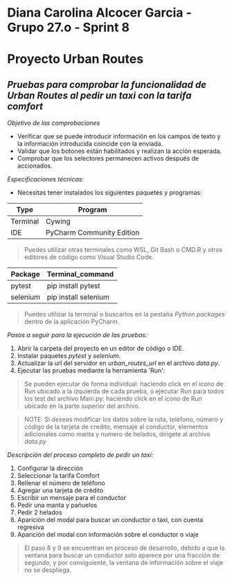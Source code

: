 # Diana Carolina Alcocer Garcia - Grupo 27.o - Sprint 8
# Proyecto Urban Routes
## _Pruebas para comprobar la funcionalidad de Urban Routes al pedir un taxi con la tarifa comfort_

_Objetivo de las comprobaciones_
- Verificar que se puede introducir información en los campos de texto y la información introducida coincide con la enviada.
- Validar que los botones están habilitados y realizan la acción esperada.
- Comprobar que los selectores permanecen activos después de accionados.

_Especificaciones técnicas:_

- Necesitas tener instalados los siguientes paquetes y programas: 

| Type     | Program                   |
|----------|---------------------------|
| Terminal | Cywing                    |
| IDE      | PyCharm Community Edition |

>Puedes utilizar otras terminales como WSL, Git Bash o CMD.R y otros editores de código como Visual Studio Code.

| Package  | Terminal_command     |       
|----------|----------------------|       
| pytest   | pip install pytest   |       
| selenium | pip install selenium |

>Puedes utilizar la terminal o buscarlos en la pestaña _Python packages_ dentro de la aplicación PyCharm.

_Pasos a seguir para la ejecución de las pruebas:_

1. Abrir la carpeta del proyecto en un editor de código o IDE.
2. Instalar paquetes _pytest_ y _selenium_.
3. Actualizar la url del servidor en _urban_routes_url_ en el archivo _data.py_.
4. Ejecutar las pruebas mediante la herramienta 'Run':

>Se pueden ejecutar de forma individual: haciendo click en el icono de Run ubicado a la izquierda de cada prueba,
o ejecutar Run para todos los test del archivo Main.py: haciendo click en el icono de Run ubicado en la parte superior
del archivo.

>NOTE: Si deseas modificar los datos sobre la ruta, teléfono, número y código de la tarjeta de credito, mensaje al conductor, elementos adicionales como manta y numero de helados, dirigete al archivo _data.py_ 

_Descripción del proceso completo de pedir un taxi:_

1. Configurar la dirección
2. Seleccionar la tarifa Comfort
3. Rellenar el número de teléfono
4. Agregar una tarjeta de crédito
5. Escribir un mensaje para el conductor
6. Pedir una manta y pañuelos
7. Pedir 2 helados
8. Aparición del modal para buscar un conductor o taxi, con cuenta regresiva
9. Aparición del modal con información sobre el conductor o viaje

>El paso 8 y 9 se encuentran en proceso de desarrollo, debido a que la ventana para buscar un conductor
> solo aparece por una fracción de segundo, y por consiguiente, la ventana de información sobre el viaje no se despliega.
